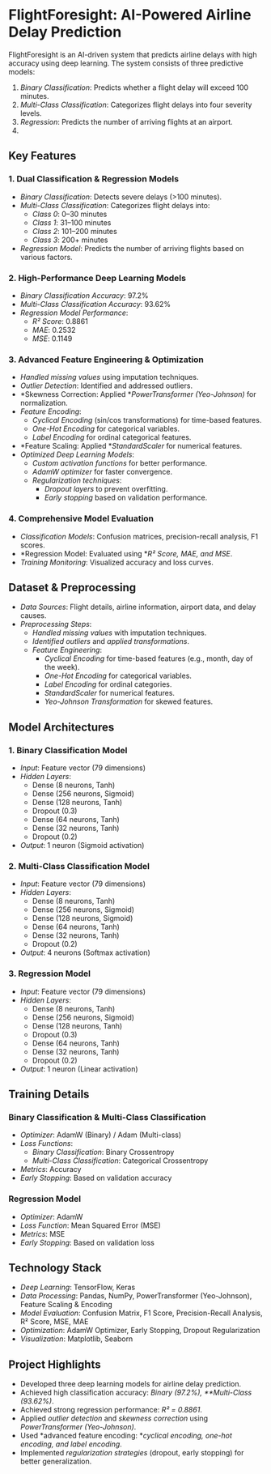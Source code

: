 # FlightForesight: AI-Powered Airline Delay Prediction

FlightForesight is an AI-driven system that predicts airline delays with high accuracy using deep learning. The system consists of three predictive models:

1. *Binary Classification*: Predicts whether a flight delay will exceed 100 minutes.
2. *Multi-Class Classification*: Categorizes flight delays into four severity levels.
3. *Regression*: Predicts the number of arriving flights at an airport.
4. 

## Key Features

### 1. Dual Classification & Regression Models
- *Binary Classification*: Detects severe delays (>100 minutes).
- *Multi-Class Classification*: Categorizes flight delays into:
  - *Class 0*: 0–30 minutes
  - *Class 1*: 31–100 minutes
  - *Class 2*: 101–200 minutes
  - *Class 3*: 200+ minutes
- *Regression Model*: Predicts the number of arriving flights based on various factors.

### 2. High-Performance Deep Learning Models
- *Binary Classification Accuracy*: 97.2%
- *Multi-Class Classification Accuracy*: 93.62%
- *Regression Model Performance*:
  - *R² Score*: 0.8861
  - *MAE*: 0.2532
  - *MSE*: 0.1149

### 3. Advanced Feature Engineering & Optimization
- *Handled missing values* using imputation techniques.
- *Outlier Detection*: Identified and addressed outliers.
- *Skewness Correction: Applied **PowerTransformer (Yeo-Johnson)* for normalization.
- *Feature Encoding*:
  - *Cyclical Encoding* (sin/cos transformations) for time-based features.
  - *One-Hot Encoding* for categorical variables.
  - *Label Encoding* for ordinal categorical features.
- *Feature Scaling: Applied **StandardScaler* for numerical features.
- *Optimized Deep Learning Models*:
  - *Custom activation functions* for better performance.
  - *AdamW optimizer* for faster convergence.
  - *Regularization techniques*:
    - *Dropout layers* to prevent overfitting.
    - *Early stopping* based on validation performance.

### 4. Comprehensive Model Evaluation
- *Classification Models*: Confusion matrices, precision-recall analysis, F1 scores.
- *Regression Model: Evaluated using **R² Score, MAE, and MSE*.
- *Training Monitoring*: Visualized accuracy and loss curves.


## Dataset & Preprocessing

- *Data Sources*: Flight details, airline information, airport data, and delay causes.
- *Preprocessing Steps*:
  - *Handled missing values* with imputation techniques.
  - *Identified outliers* and *applied transformations*.
  - *Feature Engineering*:
    - *Cyclical Encoding* for time-based features (e.g., month, day of the week).
    - *One-Hot Encoding* for categorical variables.
    - *Label Encoding* for ordinal categories.
    - *StandardScaler* for numerical features.
    - *Yeo-Johnson Transformation* for skewed features.
  

## Model Architectures

### 1. Binary Classification Model
- *Input*: Feature vector (79 dimensions)
- *Hidden Layers*:
  - Dense (8 neurons, Tanh)
  - Dense (256 neurons, Sigmoid)
  - Dense (128 neurons, Tanh)
  - Dropout (0.3)
  - Dense (64 neurons, Tanh)
  - Dense (32 neurons, Tanh)
  - Dropout (0.2)
- *Output*: 1 neuron (Sigmoid activation)

### 2. Multi-Class Classification Model
- *Input*: Feature vector (79 dimensions)
- *Hidden Layers*:
  - Dense (8 neurons, Tanh)
  - Dense (256 neurons, Sigmoid)
  - Dense (128 neurons, Sigmoid)
  - Dense (64 neurons, Tanh)
  - Dense (32 neurons, Tanh)
  - Dropout (0.2)
- *Output*: 4 neurons (Softmax activation)

### 3. Regression Model
- *Input*: Feature vector (79 dimensions)
- *Hidden Layers*:
  - Dense (8 neurons, Tanh)
  - Dense (256 neurons, Sigmoid)
  - Dense (128 neurons, Tanh)
  - Dropout (0.3)
  - Dense (64 neurons, Tanh)
  - Dense (32 neurons, Tanh)
  - Dropout (0.2)
- *Output*: 1 neuron (Linear activation)


## Training Details

### Binary Classification & Multi-Class Classification
- *Optimizer*: AdamW (Binary) / Adam (Multi-class)
- *Loss Functions*:
  - *Binary Classification*: Binary Crossentropy
  - *Multi-Class Classification*: Categorical Crossentropy
- *Metrics*: Accuracy
- *Early Stopping*: Based on validation accuracy

### Regression Model
- *Optimizer*: AdamW
- *Loss Function*: Mean Squared Error (MSE)
- *Metrics*: MSE
- *Early Stopping*: Based on validation loss


## Technology Stack

- *Deep Learning*: TensorFlow, Keras
- *Data Processing*: Pandas, NumPy, PowerTransformer (Yeo-Johnson), Feature Scaling & Encoding
- *Model Evaluation*: Confusion Matrix, F1 Score, Precision-Recall Analysis, R² Score, MSE, MAE
- *Optimization*: AdamW Optimizer, Early Stopping, Dropout Regularization
- *Visualization*: Matplotlib, Seaborn


## Project Highlights

- Developed three deep learning models for airline delay prediction.  
- Achieved high classification accuracy: *Binary (97.2%), **Multi-Class (93.62%)*.  
- Achieved strong regression performance: *R² = 0.8861*.  
- Applied *outlier detection* and *skewness correction* using *PowerTransformer (Yeo-Johnson)*.  
- Used *advanced feature encoding: **cyclical encoding, one-hot encoding, and label encoding*.  
- Implemented *regularization strategies* (dropout, early stopping) for better generalization.  
